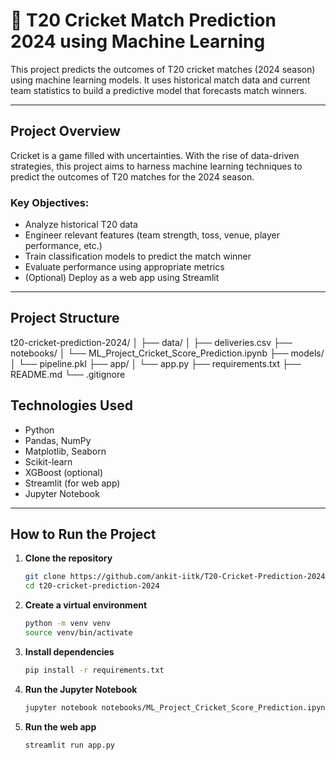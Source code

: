 # 🏏 T20 Cricket Match Prediction 2024 using Machine Learning

This project predicts the outcomes of T20 cricket matches (2024 season) using machine learning models. It uses historical match data and current team statistics to build a predictive model that forecasts match winners.

---

##  Project Overview

Cricket is a game filled with uncertainties. With the rise of data-driven strategies, this project aims to harness machine learning techniques to predict the outcomes of T20 matches for the 2024 season.

### Key Objectives:
- Analyze historical T20 data
- Engineer relevant features (team strength, toss, venue, player performance, etc.)
- Train classification models to predict the match winner
- Evaluate performance using appropriate metrics
- (Optional) Deploy as a web app using Streamlit

---

## Project Structure
t20-cricket-prediction-2024/
│
├── data/
│ ├── deliveries.csv
├── notebooks/
│ └── ML_Project_Cricket_Score_Prediction.ipynb
├── models/
│ └── pipeline.pkl
├── app/
│ └── app.py
├── requirements.txt
├── README.md
└── .gitignore

##  Technologies Used

- Python
- Pandas, NumPy
- Matplotlib, Seaborn
- Scikit-learn
- XGBoost (optional)
- Streamlit (for web app)
- Jupyter Notebook

---


##  How to Run the Project

1. **Clone the repository**
   ```bash
   git clone https://github.com/ankit-iitk/T20-Cricket-Prediction-2024.git
   cd t20-cricket-prediction-2024
2. **Create a virtual environment**
   ```bash
   python -m venv venv
   source venv/bin/activate
3. **Install dependencies**
   ```bash
   pip install -r requirements.txt
4. **Run the Jupyter Notebook**
   ```bash
   jupyter notebook notebooks/ML_Project_Cricket_Score_Prediction.ipynb
5. **Run the web app**
   ```bash
   streamlit run app.py
